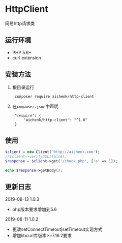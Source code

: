 # HttpClient
简易http请求类

## 运行环境
- PHP 5.6+
- curl extension

## 安装方法
1. 根目录运行

        composer require aichenk/http-client
        
2. 在`composer.json`中声明

        "require": {
            "aichenk/http-client": "^1.0"
        }
            


## 使用
```php
$client = new Client('http://aichenk.com');
//$client->verifySSL(false);
$response = $client->get('/check.php', ['a' => 1]);
 
echo $response->getBody();
```

## 更新日志
2019-08-13 1.0.3
- php版本要求增加到5.6

2019-08-11 1.0.2
- 更改setConnectTimeout|setTimeout实现方式
- 增加libcurl库版本>=7.16.2要求